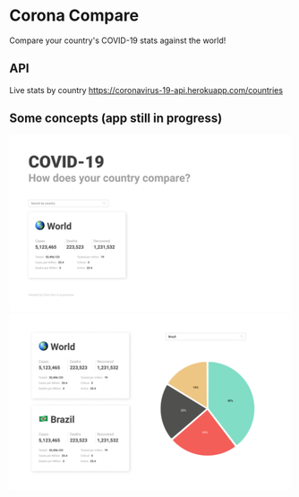 # Corona Compare

Compare your country's COVID-19 stats against the world!

## API

Live stats by country
https://coronavirus-19-api.herokuapp.com/countries

## Some concepts (app still in progress)

![](images/home.png)
![](images/info.png)
